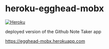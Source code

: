 # heroku-egghead-mobx
[![Heroku](https://heroku-badge.herokuapp.com/?app=heroku-badge)](https://egghead-mobx.herokuapp.com)

deployed version of the Github Note Taker app

https://egghead-mobx.herokuapp.com
